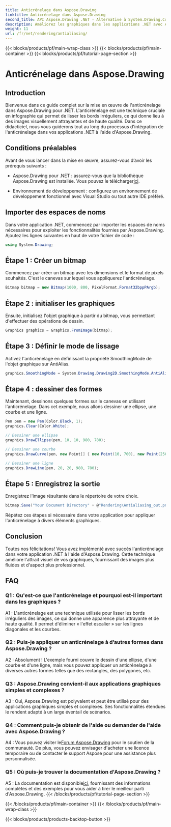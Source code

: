 ```yaml
---
title: Anticrénelage dans Aspose.Drawing
linktitle: Anticrénelage dans Aspose.Drawing
second_title: API Aspose.Drawing .NET - Alternative à System.Drawing.Common
description: Améliorez les graphiques dans les applications .NET avec Aspose.Drawing. Implémentez l’anticrénelage pour des bords lisses. Suivez notre guide étape par étape.
weight: 11
url: /fr/net/rendering/antialiasing/
---
```


{{< blocks/products/pf/main-wrap-class >}}
{{< blocks/products/pf/main-container >}}
{{< blocks/products/pf/tutorial-page-section >}}

# Anticrénelage dans Aspose.Drawing

## Introduction

Bienvenue dans ce guide complet sur la mise en œuvre de l'anticrénelage dans Aspose.Drawing pour .NET. L'anticrénelage est une technique cruciale en infographie qui permet de lisser les bords irréguliers, ce qui donne lieu à des images visuellement attrayantes et de haute qualité. Dans ce didacticiel, nous vous guiderons tout au long du processus d'intégration de l'anticrénelage dans vos applications .NET à l'aide d'Aspose.Drawing.

## Conditions préalables

Avant de vous lancer dans la mise en œuvre, assurez-vous d’avoir les prérequis suivants :

-  Aspose.Drawing pour .NET : assurez-vous que la bibliothèque Aspose.Drawing est installée. Vous pouvez le télécharger[ici](https://releases.aspose.com/drawing/net/).

- Environnement de développement : configurez un environnement de développement fonctionnel avec Visual Studio ou tout autre IDE préféré.

## Importer des espaces de noms

Dans votre application .NET, commencez par importer les espaces de noms nécessaires pour exploiter les fonctionnalités fournies par Aspose.Drawing. Ajoutez les lignes suivantes en haut de votre fichier de code :

```csharp
using System.Drawing;
```

## Étape 1 : Créer un bitmap

Commencez par créer un bitmap avec les dimensions et le format de pixels souhaités. C'est le canevas sur lequel vous appliquerez l'anticrénelage.

```csharp
Bitmap bitmap = new Bitmap(1000, 800, PixelFormat.Format32bppPArgb);
```

## Étape 2 : initialiser les graphiques

Ensuite, initialisez l'objet graphique à partir du bitmap, vous permettant d'effectuer des opérations de dessin.

```csharp
Graphics graphics = Graphics.FromImage(bitmap);
```

## Étape 3 : Définir le mode de lissage

Activez l'anticrénelage en définissant la propriété SmoothingMode de l'objet graphique sur AntiAlias.

```csharp
graphics.SmoothingMode = System.Drawing.Drawing2D.SmoothingMode.AntiAlias;
```

## Étape 4 : dessiner des formes

Maintenant, dessinons quelques formes sur le canevas en utilisant l'anticrénelage. Dans cet exemple, nous allons dessiner une ellipse, une courbe et une ligne.

```csharp
Pen pen = new Pen(Color.Black, 1);
graphics.Clear(Color.White);

// Dessiner une ellipse
graphics.DrawEllipse(pen, 10, 10, 980, 780);

// Dessiner une courbe
graphics.DrawCurve(pen, new Point[] { new Point(10, 700), new Point(250, 500), new Point(500, 10), new Point(750, 500), new Point(990, 700) });

// Dessiner une ligne
graphics.DrawLine(pen, 20, 20, 980, 780);
```

## Étape 5 : Enregistrez la sortie

Enregistrez l'image résultante dans le répertoire de votre choix.

```csharp
bitmap.Save("Your Document Directory" + @"Rendering\Antialiasing_out.png");
```

Répétez ces étapes si nécessaire dans votre application pour appliquer l'anticrénelage à divers éléments graphiques.

## Conclusion

Toutes nos félicitations! Vous avez implémenté avec succès l'anticrénelage dans votre application .NET à l'aide d'Aspose.Drawing. Cette technique améliore l'attrait visuel de vos graphiques, fournissant des images plus fluides et d'aspect plus professionnel.

## FAQ

### Q1 : Qu'est-ce que l'anticrénelage et pourquoi est-il important dans les graphiques ?

A1 : L'anticrénelage est une technique utilisée pour lisser les bords irréguliers des images, ce qui donne une apparence plus attrayante et de haute qualité. Il permet d'éliminer « l'effet escalier » sur les lignes diagonales et les courbes.

### Q2 : Puis-je appliquer un anticrénelage à d’autres formes dans Aspose.Drawing ?

A2 : Absolument ! L'exemple fourni couvre le dessin d'une ellipse, d'une courbe et d'une ligne, mais vous pouvez appliquer un anticrénelage à diverses autres formes telles que des rectangles, des polygones, etc.

### Q3 : Aspose.Drawing convient-il aux applications graphiques simples et complexes ?

A3 : Oui, Aspose.Drawing est polyvalent et peut être utilisé pour des applications graphiques simples et complexes. Ses fonctionnalités étendues le rendent adapté à un large éventail de scénarios.

### Q4 : Comment puis-je obtenir de l'aide ou demander de l'aide avec Aspose.Drawing ?

 A4 : Vous pouvez visiter le[Forum Aspose.Drawing](https://forum.aspose.com/c/diagram/17) pour le soutien de la communauté. De plus, vous pouvez envisager d'acheter une licence temporaire ou de contacter le support Aspose pour une assistance plus personnalisée.

### Q5 : Où puis-je trouver la documentation d'Aspose.Drawing ?

 A5 : La documentation est disponible[ici](https://reference.aspose.com/drawing/net/), fournissant des informations complètes et des exemples pour vous aider à tirer le meilleur parti d'Aspose.Drawing.
{{< /blocks/products/pf/tutorial-page-section >}}

{{< /blocks/products/pf/main-container >}}
{{< /blocks/products/pf/main-wrap-class >}}

{{< blocks/products/products-backtop-button >}}
